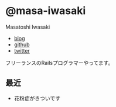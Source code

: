 # @masa-iwasaki

Masatoshi Iwasaki

- [blog](http://blog.sleeprand1year.net/)
- [github](https://github.com/masa-iwasaki)
- [twitter](https://twitter.com/masa_iwasaki)

フリーランスのRailsプログラマーやってます。

## 最近

- 花粉症がきついです
